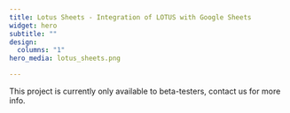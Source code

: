 ```yaml
---
title: Lotus Sheets - Integration of LOTUS with Google Sheets
widget: hero
subtitle: ""
design:
  columns: "1"
hero_media: lotus_sheets.png

---
```


This project is currently only available to beta-testers, contact us for more info.
